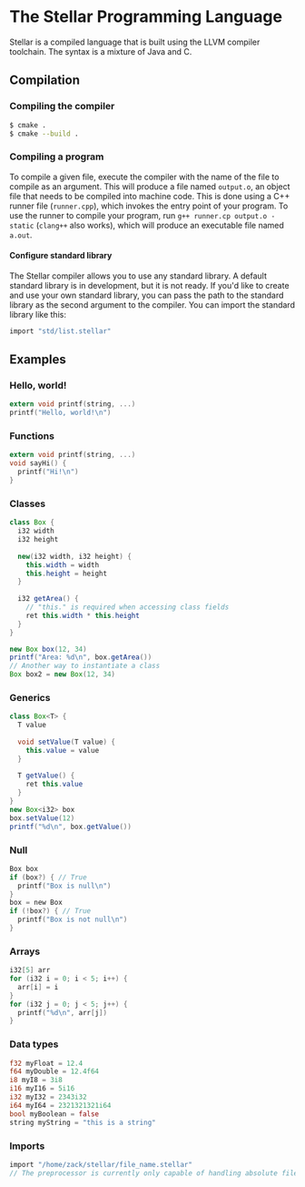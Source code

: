 # The Stellar Programming Language
Stellar is a compiled language that is built using the LLVM compiler toolchain. The syntax is a mixture of Java and C.

## Compilation
### Compiling the compiler
```bash
$ cmake .
$ cmake --build .
```

### Compiling a program
To compile a given file, execute the compiler with the name of the file to compile as an argument.
This will produce a file named `output.o`, an object file that needs to be compiled into machine code.
This is done using a C++ runner file (`runner.cpp`), which invokes the entry point of your program.
To use the runner to compile your program, run `g++ runner.cp output.o -static` (`clang++` also works),
which will produce an executable file named `a.out`.

#### Configure standard library
The Stellar compiler allows you to use any standard library. A default standard library is in development, but it is not ready.
If you'd like to create and use your own standard library, you can pass the path to the standard library as the second argument
to the compiler. You can import the standard library like this:
```c
import "std/list.stellar"
```

## Examples
### Hello, world!
```c
extern void printf(string, ...)
printf("Hello, world!\n")
```
### Functions
```c
extern void printf(string, ...)
void sayHi() {
  printf("Hi!\n")
}
```

### Classes
```java
class Box {
  i32 width
  i32 height
  
  new(i32 width, i32 height) {
    this.width = width
    this.height = height
  }
  
  i32 getArea() {
    // "this." is required when accessing class fields
    ret this.width * this.height
  }
}

new Box box(12, 34)
printf("Area: %d\n", box.getArea())
// Another way to instantiate a class
Box box2 = new Box(12, 34)
```

### Generics
```java
class Box<T> {
  T value
  
  void setValue(T value) {
    this.value = value
  }
  
  T getValue() {
    ret this.value
  }
}
new Box<i32> box
box.setValue(12)
printf("%d\n", box.getValue())
```

### Null
```c
Box box
if (box?) { // True
  printf("Box is null\n")
}
box = new Box
if (!box?) { // True
  printf("Box is not null\n")
}
```

### Arrays
```c
i32[5] arr
for (i32 i = 0; i < 5; i++) {
  arr[i] = i
}
for (i32 j = 0; j < 5; j++) {
  printf("%d\n", arr[j])
}
```

### Data types
```rust
f32 myFloat = 12.4
f64 myDouble = 12.4f64
i8 myI8 = 3i8
i16 myI16 = 5i16
i32 myI32 = 2343i32
i64 myI64 = 2321321321i64
bool myBoolean = false
string myString = "this is a string"
```

### Imports
```c
import "/home/zack/stellar/file_name.stellar"
// The preprocessor is currently only capable of handling absolute file paths
```
